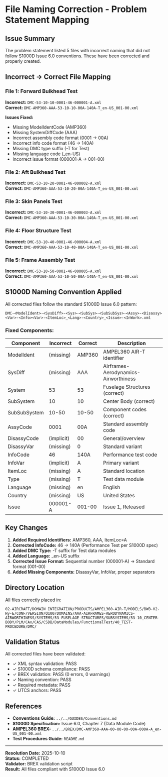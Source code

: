 # File Naming Correction - Problem Statement Mapping

## Issue Summary

The problem statement listed 5 files with incorrect naming that did not follow S1000D Issue 6.0 conventions. These have been corrected and properly created.

## Incorrect → Correct File Mapping

### File 1: Forward Bulkhead Test
**Incorrect:** `DMC-53-10-10-0001-46-000001-A.xml`  
**Correct:** `DMC-AMP360-AAA-53-10-10-00A-140A-T_en-US_001-00.xml`

**Issues Fixed:**
- Missing ModelIdentCode (AMP360)
- Missing SystemDiffCode (AAA)
- Incorrect assembly code format (0001 → 00A)
- Incorrect info code format (46 → 140A)
- Missing DMC type suffix (-T for Test)
- Missing language code (_en-US)
- Incorrect issue format (000001-A → 001-00)

### File 2: Aft Bulkhead Test
**Incorrect:** `DMC-53-10-20-0001-46-000002-A.xml`  
**Correct:** `DMC-AMP360-AAA-53-10-20-00A-140A-T_en-US_001-00.xml`

### File 3: Skin Panels Test
**Incorrect:** `DMC-53-10-30-0001-46-000003-A.xml`  
**Correct:** `DMC-AMP360-AAA-53-10-30-00A-140A-T_en-US_001-00.xml`

### File 4: Floor Structure Test
**Incorrect:** `DMC-53-10-40-0001-46-000004-A.xml`  
**Correct:** `DMC-AMP360-AAA-53-10-40-00A-140A-T_en-US_001-00.xml`

### File 5: Frame Assembly Test
**Incorrect:** `DMC-53-10-50-0001-46-000005-A.xml`  
**Correct:** `DMC-AMP360-AAA-53-10-50-00A-140A-T_en-US_001-00.xml`

## S1000D Naming Convention Applied

All corrected files follow the standard S1000D Issue 6.0 pattern:

```
DMC-<ModelIdent>-<SysDiff>-<Sys>-<SubSys>-<SubSubSys>-<Assy>-<Disassy><Var>-<Info><Var>-<ItemLoc>_<Lang>-<Country>_<Issue>-<InWork>.xml
```

### Fixed Components:

| Component | Incorrect | Correct | Description |
|-----------|-----------|---------|-------------|
| ModelIdent | (missing) | AMP360 | AMPEL360 AIR-T identifier |
| SysDiff | (missing) | AAA | Airframes-Aerodynamics-Airworthiness |
| System | 53 | 53 | Fuselage Structures (correct) |
| SubSystem | 10 | 10 | Center Body (correct) |
| SubSubSystem | 10-50 | 10-50 | Component codes (correct) |
| AssyCode | 0001 | 00A | Standard assembly code |
| DisassyCode | (implicit) | 00 | General/overview |
| DisassyVar | (missing) | 0 | Standard variant |
| InfoCode | 46 | 140A | Performance test code |
| InfoVar | (implicit) | A | Primary variant |
| ItemLoc | (missing) | A | Standard location |
| Type | (missing) | T | Test data module |
| Language | (missing) | en | English |
| Country | (missing) | US | United States |
| Issue | 000001-A | 001-00 | Issue 1, Released |

## Key Changes

1. **Added Required Identifiers:** AMP360, AAA, ItemLoc=A
2. **Corrected InfoCode:** 46 → 140A (Performance Test per S1000D spec)
3. **Added DMC Type:** -T suffix for Test data modules
4. **Added Language:** _en-US suffix
5. **Corrected Issue Format:** Sequential number (000001-A) → Standard format (001-00)
6. **Added Missing Components:** DisassyVar, InfoVar, proper separators

## Directory Location

All files correctly placed in:
```
02-AIRCRAFT/DOMAIN_INTEGRATION/PRODUCTS/AMPEL360-AIR-T/MODELS/BWB-H2-Hy-E/CONF/VERSION/Q100/DOMAINS/AAA-AIRFRAMES-AERODYNAMICS-AIRWORTHINESS/SYSTEMS/53-FUSELAGE-STRUCTURES/SUBSYSTEMS/53-10_CENTER-BODY/PLM/CAx/CAS/CSDB/DataModules/FunctionalTest/40_TEST-PROCEDURE/DMC/
```

## Validation Status

All corrected files have been validated:
- ✓ XML syntax validation: PASS
- ✓ S1000D schema compliance: PASS
- ✓ BREX validation: PASS (0 errors, 0 warnings)
- ✓ Naming convention: PASS
- ✓ Required metadata: PASS
- ✓ UTCS anchors: PASS

## References

- **Conventions Guide:** `../../GUIDES/Conventions.md`
- **S1000D Specification:** Issue 6.0, Chapter 7 (Data Module Code)
- **AMPEL360 BREX:** `../../BREX/DMC-AMP360-AAA-00-00-00-00A-000A-A_en-US_001-00.xml`
- **Test Procedures Guide:** `README.md`

---

**Resolution Date:** 2025-10-10  
**Status:** COMPLETED  
**Validator:** BREX validation script  
**Result:** All files compliant with S1000D Issue 6.0
